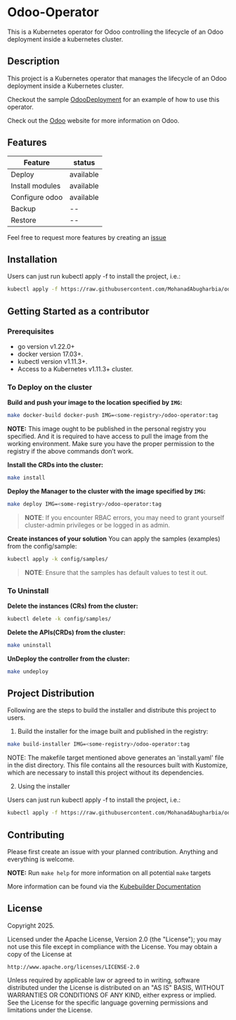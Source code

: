 # Odoo-Operator
This is a Kubernetes operator for Odoo controlling the lifecycle of an Odoo deployment inside a kubernetes cluster.

## Description
This project is a Kubernetes operator that manages the lifecycle of an Odoo deployment inside a Kubernetes cluster.

Checkout the sample [OdooDeployment](config/samples/odoo_v1_odoodeployment.yaml) for an example of how to use this operator.

Check out the [Odoo](https://www.odoo.com/) website for more information on Odoo.

## Features

| Feature | status |
|---|---|
| Deploy | available |
| Install modules | available |
| Configure odoo | available |
| Backup | -- |
| Restore | -- |

Feel free to request more features by creating an [issue](https://github.com/MohanadAbugharbia/odoo-controller/issues/new?template=Blank+issue)

## Installation

Users can just run kubectl apply -f <URL for YAML BUNDLE> to install the project, i.e.:

```sh
kubectl apply -f https://raw.githubusercontent.com/MohanadAbugharbia/odoo-controller/refs/heads/main/dist/install.yaml
```

## Getting Started as a contributor

### Prerequisites
- go version v1.22.0+
- docker version 17.03+.
- kubectl version v1.11.3+.
- Access to a Kubernetes v1.11.3+ cluster.

### To Deploy on the cluster
**Build and push your image to the location specified by `IMG`:**

```sh
make docker-build docker-push IMG=<some-registry>/odoo-operator:tag
```

**NOTE:** This image ought to be published in the personal registry you specified.
And it is required to have access to pull the image from the working environment.
Make sure you have the proper permission to the registry if the above commands don’t work.

**Install the CRDs into the cluster:**

```sh
make install
```

**Deploy the Manager to the cluster with the image specified by `IMG`:**

```sh
make deploy IMG=<some-registry>/odoo-operator:tag
```

> **NOTE**: If you encounter RBAC errors, you may need to grant yourself cluster-admin
privileges or be logged in as admin.

**Create instances of your solution**
You can apply the samples (examples) from the config/sample:

```sh
kubectl apply -k config/samples/
```

>**NOTE**: Ensure that the samples has default values to test it out.

### To Uninstall
**Delete the instances (CRs) from the cluster:**

```sh
kubectl delete -k config/samples/
```

**Delete the APIs(CRDs) from the cluster:**

```sh
make uninstall
```

**UnDeploy the controller from the cluster:**

```sh
make undeploy
```

## Project Distribution

Following are the steps to build the installer and distribute this project to users.

1. Build the installer for the image built and published in the registry:

```sh
make build-installer IMG=<some-registry>/odoo-operator:tag
```

NOTE: The makefile target mentioned above generates an 'install.yaml'
file in the dist directory. This file contains all the resources built
with Kustomize, which are necessary to install this project without
its dependencies.

2. Using the installer

Users can just run kubectl apply -f <URL for YAML BUNDLE> to install the project, i.e.:

```sh
kubectl apply -f https://raw.githubusercontent.com/MohanadAbugharbia/odoo-controller/refs/heads/main/dist/install.yaml
```

## Contributing

Please first create an issue with your planned contribution. Anything and everything is welcome.

**NOTE:** Run `make help` for more information on all potential `make` targets

More information can be found via the [Kubebuilder Documentation](https://book.kubebuilder.io/introduction.html)

## License

Copyright 2025.

Licensed under the Apache License, Version 2.0 (the "License");
you may not use this file except in compliance with the License.
You may obtain a copy of the License at

    http://www.apache.org/licenses/LICENSE-2.0

Unless required by applicable law or agreed to in writing, software
distributed under the License is distributed on an "AS IS" BASIS,
WITHOUT WARRANTIES OR CONDITIONS OF ANY KIND, either express or implied.
See the License for the specific language governing permissions and
limitations under the License.

